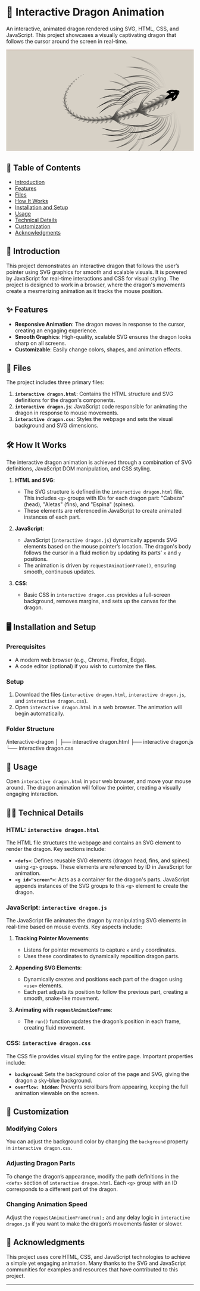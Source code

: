 # 🐉 Interactive Dragon Animation

An interactive, animated dragon rendered using SVG, HTML, CSS, and JavaScript. This project showcases a visually captivating dragon that follows the cursor around the screen in real-time.


<!-- ![dragon](https://github.com/user-attachments/assets/5eec7944-aaa0-4be1-b9c1-53edc84734ce) -->

![Demo Image](dragon.png) <!-- Add a screenshot or GIF link here -->

## 📑 Table of Contents

- [Introduction](#introduction)
- [Features](#features)
- [Files](#files)
- [How It Works](#how-it-works)
- [Installation and Setup](#installation-and-setup)
- [Usage](#usage)
- [Technical Details](#technical-details)
- [Customization](#customization)
- [Acknowledgments](#acknowledgments)

## 🐲 Introduction

This project demonstrates an interactive dragon that follows the user’s pointer using SVG graphics for smooth and scalable visuals. It is powered by JavaScript for real-time interactions and CSS for visual styling. The project is designed to work in a browser, where the dragon's movements create a mesmerizing animation as it tracks the mouse position.

## ✨ Features

- **Responsive Animation**: The dragon moves in response to the cursor, creating an engaging experience.
- **Smooth Graphics**: High-quality, scalable SVG ensures the dragon looks sharp on all screens.
- **Customizable**: Easily change colors, shapes, and animation effects.

## 📂 Files

The project includes three primary files:

1. **`interactive dragon.html`**: Contains the HTML structure and SVG definitions for the dragon's components.
2. **`interactive dragon.js`**: JavaScript code responsible for animating the dragon in response to mouse movements.
3. **`interactive dragon.css`**: Styles the webpage and sets the visual background and SVG dimensions.

## 🛠️ How It Works

The interactive dragon animation is achieved through a combination of SVG definitions, JavaScript DOM manipulation, and CSS styling.

1. **HTML and SVG**:
   - The SVG structure is defined in the `interactive dragon.html` file. This includes `<g>` groups with IDs for each dragon part: "Cabeza" (head), "Aletas" (fins), and "Espina" (spines).
   - These elements are referenced in JavaScript to create animated instances of each part.

2. **JavaScript**:
   - JavaScript (`interactive dragon.js`) dynamically appends SVG elements based on the mouse pointer’s location. The dragon's body follows the cursor in a fluid motion by updating its parts' `x` and `y` positions.
   - The animation is driven by `requestAnimationFrame()`, ensuring smooth, continuous updates.

3. **CSS**:
   - Basic CSS in `interactive dragon.css` provides a full-screen background, removes margins, and sets up the canvas for the dragon.

## 🖥️ Installation and Setup

### Prerequisites

- A modern web browser (e.g., Chrome, Firefox, Edge).
- A code editor (optional) if you wish to customize the files.

### Setup

1. Download the files (`interactive dragon.html`, `interactive dragon.js`, and `interactive dragon.css`).
2. Open `interactive dragon.html` in a web browser. The animation will begin automatically.

### Folder Structure
/interactive-dragon
│
├── interactive dragon.html
├── interactive dragon.js
└── interactive dragon.css


## 🚀 Usage

Open `interactive dragon.html` in your web browser, and move your mouse around. The dragon animation will follow the pointer, creating a visually engaging interaction.

## 🧑‍💻 Technical Details

### HTML: `interactive dragon.html`

The HTML file structures the webpage and contains an SVG element to render the dragon. Key sections include:

- **`<defs>`**: Defines reusable SVG elements (dragon head, fins, and spines) using `<g>` groups. These elements are referenced by ID in JavaScript for animation.
- **`<g id="screen">`**: Acts as a container for the dragon's parts. JavaScript appends instances of the SVG groups to this `<g>` element to create the dragon.

### JavaScript: `interactive dragon.js`

The JavaScript file animates the dragon by manipulating SVG elements in real-time based on mouse events. Key aspects include:

1. **Tracking Pointer Movements**:
   - Listens for pointer movements to capture `x` and `y` coordinates.
   - Uses these coordinates to dynamically reposition dragon parts.

2. **Appending SVG Elements**:
   - Dynamically creates and positions each part of the dragon using `<use>` elements.
   - Each part adjusts its position to follow the previous part, creating a smooth, snake-like movement.

3. **Animating with `requestAnimationFrame`**:
   - The `run()` function updates the dragon’s position in each frame, creating fluid movement.

### CSS: `interactive dragon.css`

The CSS file provides visual styling for the entire page. Important properties include:

- **`background`**: Sets the background color of the page and SVG, giving the dragon a sky-blue background.
- **`overflow: hidden`**: Prevents scrollbars from appearing, keeping the full animation viewable on the screen.

## 🔧 Customization

### Modifying Colors

You can adjust the background color by changing the `background` property in `interactive dragon.css`.

### Adjusting Dragon Parts

To change the dragon’s appearance, modify the path definitions in the `<defs>` section of `interactive dragon.html`. Each `<g>` group with an ID corresponds to a different part of the dragon.

### Changing Animation Speed

Adjust the `requestAnimationFrame(run);` and any delay logic in `interactive dragon.js` if you want to make the dragon’s movements faster or slower.

## 🎉 Acknowledgments

This project uses core HTML, CSS, and JavaScript technologies to achieve a simple yet engaging animation. Many thanks to the SVG and JavaScript communities for examples and resources that have contributed to this project.

---

